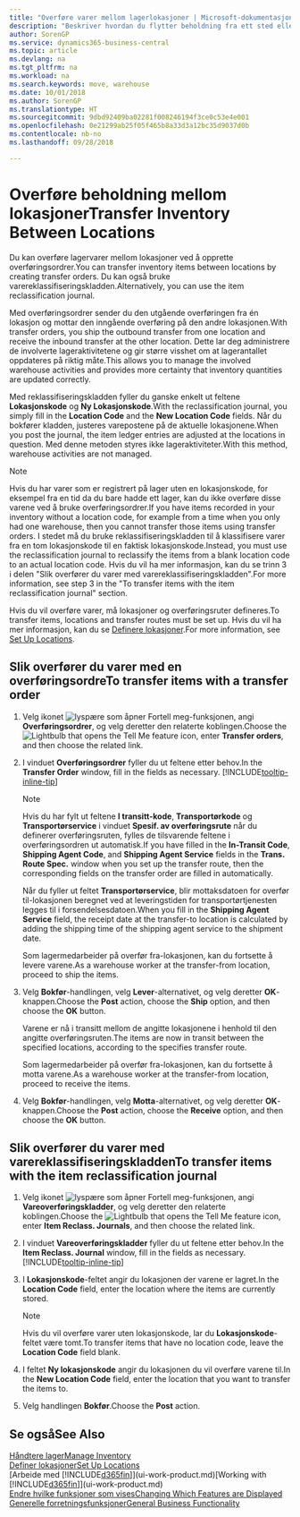 ```yaml
---
title: "Overføre varer mellom lagerlokasjoner | Microsoft-dokumentasjon"
description: "Beskriver hvordan du flytter beholdning fra ett sted eller lager til et annet, enten med reklassifiseringskladden eller overføringsordrer."
author: SorenGP
ms.service: dynamics365-business-central
ms.topic: article
ms.devlang: na
ms.tgt_pltfrm: na
ms.workload: na
ms.search.keywords: move, warehouse
ms.date: 10/01/2018
ms.author: SorenGP
ms.translationtype: HT
ms.sourcegitcommit: 9dbd92409ba02281f008246194f3ce0c53e4e001
ms.openlocfilehash: 0e21299ab25f05f465b8a33d3a12bc35d9037d0b
ms.contentlocale: nb-no
ms.lasthandoff: 09/28/2018

---
```

# <a name="transfer-inventory-between-locations"></a><span data-ttu-id="e209d-103">Overføre beholdning mellom lokasjoner</span><span class="sxs-lookup"><span data-stu-id="e209d-103">Transfer Inventory Between Locations</span></span>
<span data-ttu-id="e209d-104">Du kan overføre lagervarer mellom lokasjoner ved å opprette overføringsordrer.</span><span class="sxs-lookup"><span data-stu-id="e209d-104">You can transfer inventory items between locations by creating transfer orders.</span></span> <span data-ttu-id="e209d-105">Du kan også bruke varereklassifiseringskladden.</span><span class="sxs-lookup"><span data-stu-id="e209d-105">Alternatively, you can use the item reclassification journal.</span></span>

<span data-ttu-id="e209d-106">Med overføringsordrer sender du den utgående overføringen fra én lokasjon og mottar den inngående overføring på den andre lokasjonen.</span><span class="sxs-lookup"><span data-stu-id="e209d-106">With transfer orders, you ship the outbound transfer from one location and receive the inbound transfer at the other location.</span></span> <span data-ttu-id="e209d-107">Dette lar deg administrere de involverte lageraktivitetene og gir større visshet om at lagerantallet oppdateres på riktig måte.</span><span class="sxs-lookup"><span data-stu-id="e209d-107">This allows you to manage the involved warehouse activities and provides more certainty that inventory quantities are updated correctly.</span></span>

<span data-ttu-id="e209d-108">Med reklassifiseringskladden fyller du ganske enkelt ut feltene **Lokasjonskode** og **Ny Lokasjonskode**.</span><span class="sxs-lookup"><span data-stu-id="e209d-108">With the reclassification journal, you simply fill in the **Location Code** and the **New Location Code** fields.</span></span> <span data-ttu-id="e209d-109">Når du bokfører kladden, justeres varepostene på de aktuelle lokasjonene.</span><span class="sxs-lookup"><span data-stu-id="e209d-109">When you post the journal, the item ledger entries are adjusted at the locations in question.</span></span> <span data-ttu-id="e209d-110">Med denne metoden styres ikke lageraktiviteter.</span><span class="sxs-lookup"><span data-stu-id="e209d-110">With this method, warehouse activities are not managed.</span></span>

> [!NOTE]  
>   <span data-ttu-id="e209d-111">Hvis du har varer som er registrert på lager uten en lokasjonskode, for eksempel fra en tid da du bare hadde ett lager, kan du ikke overføre disse varene ved å bruke overføringsordrer.</span><span class="sxs-lookup"><span data-stu-id="e209d-111">If you have items recorded in your inventory without a location code, for example from a time when you only had one warehouse, then you cannot transfer those items using transfer orders.</span></span> <span data-ttu-id="e209d-112">I stedet må du bruke reklassifiseringskladden til å klassifisere varer fra en tom lokasjonskode til en faktisk lokasjonskode.</span><span class="sxs-lookup"><span data-stu-id="e209d-112">Instead, you must use the reclassification journal to reclassify the items from a blank location code to an actual location code.</span></span>  <span data-ttu-id="e209d-113">Hvis du vil ha mer informasjon, kan du se trinn 3 i delen "Slik overfører du varer med varereklassifiseringskladden".</span><span class="sxs-lookup"><span data-stu-id="e209d-113">For more information, see step 3 in the "To transfer items with the item reclassification journal" section.</span></span>

<span data-ttu-id="e209d-114">Hvis du vil overføre varer, må lokasjoner og overføringsruter defineres.</span><span class="sxs-lookup"><span data-stu-id="e209d-114">To transfer items, locations and transfer routes must be set up.</span></span> <span data-ttu-id="e209d-115">Hvis du vil ha mer informasjon, kan du se [Definere lokasjoner](inventory-how-setup-locations.md).</span><span class="sxs-lookup"><span data-stu-id="e209d-115">For more information, see [Set Up Locations](inventory-how-setup-locations.md).</span></span>

## <a name="to-transfer-items-with-a-transfer-order"></a><span data-ttu-id="e209d-116">Slik overfører du varer med en overføringsordre</span><span class="sxs-lookup"><span data-stu-id="e209d-116">To transfer items with a transfer order</span></span>
1. <span data-ttu-id="e209d-117">Velg ikonet ![lyspære som åpner Fortell meg-funksjonen](media/ui-search/search_small.png "Fortell hva du vil gjøre"), angi **Overføringsordrer**, og velg deretter den relaterte koblingen.</span><span class="sxs-lookup"><span data-stu-id="e209d-117">Choose the ![Lightbulb that opens the Tell Me feature](media/ui-search/search_small.png "Tell me what you want to do") icon, enter **Transfer orders**, and then choose the related link.</span></span>
2. <span data-ttu-id="e209d-118">I vinduet **Overføringsordrer** fyller du ut feltene etter behov.</span><span class="sxs-lookup"><span data-stu-id="e209d-118">In the **Transfer Order** window, fill in the fields as necessary.</span></span> [!INCLUDE[tooltip-inline-tip](includes/tooltip-inline-tip_md.md)]

    > [!NOTE]  
    >   <span data-ttu-id="e209d-119">Hvis du har fylt ut feltene **I transitt-kode**, **Transportørkode** og **Transportørservice** i vinduet **Spesif. av overføringsrute** når du definerer overføringsruten, fylles de tilsvarende feltene i overføringsordren ut automatisk.</span><span class="sxs-lookup"><span data-stu-id="e209d-119">If you have filled in the **In-Transit Code**, **Shipping Agent Code**, and **Shipping Agent Service** fields in the **Trans. Route Spec.** window when you set up the transfer route, then the corresponding fields on the transfer order are filled in automatically.</span></span>

    <span data-ttu-id="e209d-120">Når du fyller ut feltet **Transportørservice**, blir mottaksdatoen for overfør til-lokasjonen beregnet ved at leveringstiden for transportørtjenesten legges til i forsendelsesdatoen.</span><span class="sxs-lookup"><span data-stu-id="e209d-120">When you fill in the **Shipping Agent Service** field, the receipt date at the transfer-to location is calculated by adding the shipping time of the shipping agent service to the shipment date.</span></span>

    <span data-ttu-id="e209d-121">Som lagermedarbeider på overfør fra-lokasjonen, kan du fortsette å levere varene.</span><span class="sxs-lookup"><span data-stu-id="e209d-121">As a warehouse worker at the transfer-from location, proceed to ship the items.</span></span>
3. <span data-ttu-id="e209d-122">Velg **Bokfør**-handlingen, velg **Lever**-alternativet, og velg deretter **OK**-knappen.</span><span class="sxs-lookup"><span data-stu-id="e209d-122">Choose the **Post** action, choose the **Ship** option, and then choose the **OK** button.</span></span>

    <span data-ttu-id="e209d-123">Varene er nå i transitt mellom de angitte lokasjonene i henhold til den angitte overføringsruten.</span><span class="sxs-lookup"><span data-stu-id="e209d-123">The items are now in transit between the specified locations, according to the specifies transfer route.</span></span>

    <span data-ttu-id="e209d-124">Som lagermedarbeider på overfør fra-lokasjonen, kan du fortsette å motta varene.</span><span class="sxs-lookup"><span data-stu-id="e209d-124">As a warehouse worker at the transfer-from location, proceed to receive the items.</span></span>
4. <span data-ttu-id="e209d-125">Velg **Bokfør**-handlingen, velg **Motta**-alternativet, og velg deretter **OK**-knappen.</span><span class="sxs-lookup"><span data-stu-id="e209d-125">Choose the **Post** action, choose the **Receive** option, and then choose the **OK** button.</span></span>

## <a name="to-transfer-items-with-the-item-reclassification-journal"></a><span data-ttu-id="e209d-126">Slik overfører du varer med varereklassifiseringskladden</span><span class="sxs-lookup"><span data-stu-id="e209d-126">To transfer items with the item reclassification journal</span></span>
1. <span data-ttu-id="e209d-127">Velg ikonet ![lyspære som åpner Fortell meg-funksjonen](media/ui-search/search_small.png "Fortell hva du vil gjøre"), angi **Vareoverføringskladder**, og velg deretter den relaterte koblingen.</span><span class="sxs-lookup"><span data-stu-id="e209d-127">Choose the ![Lightbulb that opens the Tell Me feature](media/ui-search/search_small.png "Tell me what you want to do") icon, enter **Item Reclass. Journals**, and then choose the related link.</span></span>
2. <span data-ttu-id="e209d-128">I vinduet **Vareoverføringskladder** fyller du ut feltene etter behov.</span><span class="sxs-lookup"><span data-stu-id="e209d-128">In the **Item Reclass. Journal** window, fill in the fields as necessary.</span></span> [!INCLUDE[tooltip-inline-tip](includes/tooltip-inline-tip_md.md)]
3. <span data-ttu-id="e209d-129">I **Lokasjonskode**-feltet angir du lokasjonen der varene er lagret.</span><span class="sxs-lookup"><span data-stu-id="e209d-129">In the **Location Code** field, enter the location where the items are currently stored.</span></span>

    > [!NOTE]  
    >   <span data-ttu-id="e209d-130">Hvis du vil overføre varer uten lokasjonskode, lar du **Lokasjonskode**-feltet være tomt.</span><span class="sxs-lookup"><span data-stu-id="e209d-130">To transfer items that have no location code, leave the **Location Code** field blank.</span></span>
4. <span data-ttu-id="e209d-131">I feltet **Ny lokasjonskode** angir du lokasjonen du vil overføre varene til.</span><span class="sxs-lookup"><span data-stu-id="e209d-131">In the **New Location Code** field, enter the location that you want to transfer the items to.</span></span>
5. <span data-ttu-id="e209d-132">Velg handlingen **Bokfør**.</span><span class="sxs-lookup"><span data-stu-id="e209d-132">Choose the **Post** action.</span></span>

## <a name="see-also"></a><span data-ttu-id="e209d-133">Se også</span><span class="sxs-lookup"><span data-stu-id="e209d-133">See Also</span></span>
[<span data-ttu-id="e209d-134">Håndtere lager</span><span class="sxs-lookup"><span data-stu-id="e209d-134">Manage Inventory</span></span>](inventory-manage-inventory.md)  
[<span data-ttu-id="e209d-135">Definer lokasjoner</span><span class="sxs-lookup"><span data-stu-id="e209d-135">Set Up Locations</span></span>](inventory-how-setup-locations.md)  
<span data-ttu-id="e209d-136">[Arbeide med [!INCLUDE[d365fin](includes/d365fin_md.md)]](ui-work-product.md)</span><span class="sxs-lookup"><span data-stu-id="e209d-136">[Working with [!INCLUDE[d365fin](includes/d365fin_md.md)]](ui-work-product.md)</span></span>  
[<span data-ttu-id="e209d-137">Endre hvilke funksjoner som vises</span><span class="sxs-lookup"><span data-stu-id="e209d-137">Changing Which Features are Displayed</span></span>](ui-experiences.md)  
[<span data-ttu-id="e209d-138">Generelle forretningsfunksjoner</span><span class="sxs-lookup"><span data-stu-id="e209d-138">General Business Functionality</span></span>](ui-across-business-areas.md)

